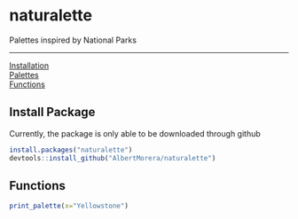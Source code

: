 # naturalette
Palettes inspired by National Parks


***
[Installation](#install-package)  
[Palettes](#palettes)  
[Functions](#functions) 

## Install Package
Currently, the package is only able to be downloaded through github
```r
install.packages("naturalette") 
devtools::install_github("AlbertMorera/naturalette") 
```

## Functions
```r
print_palette(x="Yellowstone")
```
